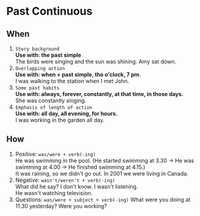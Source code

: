 # Past Continuous
## When
1. `Story background`  
<b>Use with: the past simple</b>  
The birds were singing and the sun was shining. Amy sat down.
2. `Overlapping action`  
<b>Use with: when + past simple, tho o'clock, 7 pm.</b>  
I was walking to the station when I met John.
3. `Some past habits`  
<b>Use with: always, forever, constantly, at that time, in those days.</b>  
She was constantly singing.
4. `Emphasis of length of action`  
<b>Use with: all day, all evening, for hours.</b>  
I was working in the garden all day.
## How
1. Positive: `was/were + verb(-ing)`  
He was swimming in the pool. (He started swimming at 3.30 -> He was swimming at 4.00 -> He finished swimming at 4.15.)  
It was raining, so we didn't go out.
In 2001 we were living in Canada.
2. Negative: `wasn't/weren't + verb(-ing)`  
What did he say? I don't know. I wasn't listening.  
He wasn't watching television.
3. Questions: `was/were + subject + verb(-ing)`
What were you doing at 11.30 yesterday? Were you working?
